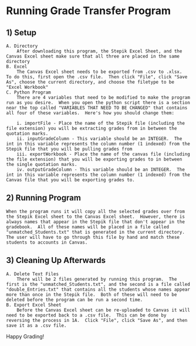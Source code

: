 # Running Grade Transfer Program

## 1) Setup
	A. Directory
		After downloading this program, the Stepik Excel Sheet, and the Canvas Excel sheet make sure that all three are placed in the same directory
	B. Excel
		The Canvas Excel sheet needs to be exported from .csv to .xlsx.  To do this, first open the .csv file.  Then click "File", click "Save As", choose the current directory, and choose the filetype to be "Excel Workbook"
	C. Python Program
		There are 4 variables that need to be modified to make the program run as you desire.  When you open the python script there is a section near the top called "VARIABLES THAT NEED TO BE CHANGED" that contains all four of these variables.  Here's how you should change them:
		
		i. importFile - Place the name of the Stepik file (including the file extension) you will be extracting grades from in between the quotation marks.
		ii. inputGradeColumn - This variable should be an INTEGER.  The int in this variable represents the column number (1 indexed) from the Stepik file that you will be pulling grades from
		iii. exportWorkbook - Place the name of the canvas file (including the file extension) that you will be exporting grades to in between the single quotation marks.
		iv. outputGradeColumn - This variable should be an INTEGER.  The int in this variable represents the column number (1 indexed) from the Canvas file that you will be exporting grades to.

## 2) Running Program
	When the program runs it will copy all the selected grades over from the Stepik Excel sheet to the Canvas Excel sheet.  However, there is always names that appear in the Stepik file that don't appear in the gradebook.  All of these names will be placed in a file called "unmatched_Students.txt" that is generated in the current directory.  The user will have to go through this file by hand and match these students to accounts in Canvas.

## 3) Cleaning Up Afterwards
	A. Delete Text Files
		There will be 2 files generated by running this program.  The first is the "unmatched_Students.txt", and the second is a file called "double_Entries.txt" that contains all the students whose names appear more than once in the Stepik file.  Both of these will need to be deleted before the program can be run a second time.
	B. Export Excel Sheet
		Before the Canvas Excel sheet can be re-uploaded to Canvas it will need to be exported back to a .csv file.  This can be done by reversing the process in 1A.  Click "File", click "Save As", and then save it as a .csv file.


Happy Grading!